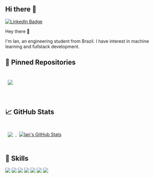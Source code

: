 ## Hi there 👋

<!--
**ianptkcs/ianptkcs** is a ✨ _special_ ✨ repository because its `README.md` (this file) appears on your GitHub profile.

Here are some ideas to get you started:

- 🔭 I’m currently working on ...
- 🌱 I’m currently learning ...
- 👯 I’m looking to collaborate on ...
- 🤔 I’m looking for help with ...
- 💬 Ask me about ...
- 📫 How to reach me: ...
- 😄 Pronouns: ...
- ⚡ Fun fact: ...
-->

[![LinkedIn Badge](https://img.shields.io/badge/LinkedIn-Profile-informational?style=flat&logo=linkedin&logoColor=white&color=0D76A8)](https://www.linkedin.com/in/ianptkcs/)

Hey there 👋

I'm Ian, an engineering student from Brazil. I have interest in machine learning and fullstack development.

## 📌 Pinned Repositories

<br>

<a href="https://github.com/ianptkcs/onepiecewallpapers">
  <img align="center" style="margin:0.5rem" src="https://github-readme-stats.vercel.app/api/pin/?username=ianptkcs&repo=onepiecewallpapers&title_color=ffffff&text_color=c9cacc&icon_color=4AB197&bg_color=1A2B34" />
</a>

<br>

<br>
<br>

## &#x1f4c8; GitHub Stats

<br>

<a href="https://github.com/ianptkcs">
  <img align="center" style="margin:0.5rem" src="https://github-readme-stats.vercel.app/api/top-langs/?username=ianptkcs&hide=html,css,tex&title_color=ffffff&text_color=c9cacc&icon_color=4AB197&bg_color=1A2B34" />
</a>

<a href="https://github.com/ianptkcs">
  <img align="center" style="margin:0.5rem" src="https://github-readme-stats.vercel.app/api?username=ianptkcs&show_icons=true&line_height=27&count_private=true&title_color=ffffff&text_color=c9cacc&icon_color=4AB097&bg_color=1A2B34" alt="Ian's GitHub Stats" />
</a>

<br>
<br>

## 💼 Skills


![](https://img.shields.io/badge/Code-React-informational?style=flat&logo=react&logoColor=white&color=4AB197)
![](https://img.shields.io/badge/Code-JavaScript-informational?style=flat&logo=JavaScript&logoColor=white&color=4AB197)
![](https://img.shields.io/badge/Code-TypeScript-informational?style=flat&logo=TypeScript&logoColor=white&color=4AB197)
![](https://img.shields.io/badge/Style-CSS-informational?style=flat&logo=css3&logoColor=white&color=4AB197)
![](https://img.shields.io/badge/Style-Tailwind-informational?style=flat&logo=Tailwind-CSS&logoColor=white&color=4AB197)
![](https://img.shields.io/badge/Code-MongoDB-informational?style=flat&logo=MongoDB&logoColor=white&color=4AB197)
![](https://img.shields.io/badge/Tools-Postman-informational?style=flat&logo=Postman&logoColor=white&color=4AB197)

<br>
